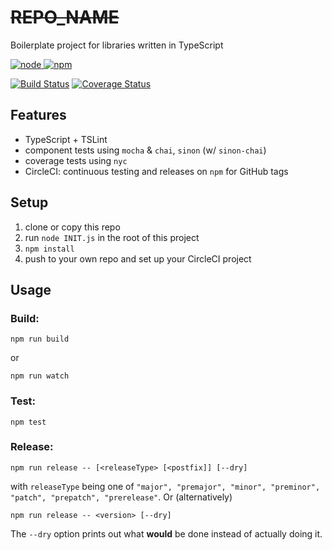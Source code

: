 # ~~REPO_NAME~~
Boilerplate project for libraries written in TypeScript

[![node](https://img.shields.io/node/v/~~PACKAGE_NAME~~.svg) ![npm](https://img.shields.io/npm/v/~~PACKAGE_NAME~~.svg)](https://www.npmjs.com/package/~~PACKAGE_NAME~~)

[![Build Status](https://img.shields.io/circleci/project/github/~~GITHUB_USER~~/~~REPO_NAME~~.svg)](https://circleci.com/gh/~~GITHUB_USER~~/~~REPO_NAME~~)
[![Coverage Status](https://img.shields.io/coveralls/github/~~GITHUB_USER~~/~~REPO_NAME~~.svg)](https://coveralls.io/github/~~GITHUB_USER~~/~~REPO_NAME~~)

## Features
* TypeScript + TSLint
* component tests using `mocha` & `chai`, `sinon` (w/ `sinon-chai`)
* coverage tests using `nyc`
* CircleCI: continuous testing and releases on `npm` for GitHub tags

## Setup
1. clone or copy this repo
2. run `node INIT.js` in the root of this project
3. `npm install`
4. push to your own repo and set up your CircleCI project

## Usage
### Build:
```
npm run build
```
or
```
npm run watch
```

### Test:
```
npm test
```

### Release:
```
npm run release -- [<releaseType> [<postfix]] [--dry]
```
with `releaseType` being one of `"major", "premajor", "minor", "preminor", "patch", "prepatch", "prerelease"`. Or (alternatively)  
```
npm run release -- <version> [--dry]
```
The `--dry` option prints out what **would** be done instead of actually doing it.
